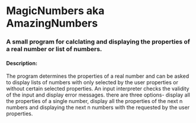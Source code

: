 # MagicNumbers aka AmazingNumbers

### A small program for calclating and displaying the properties of a real number or list  of numbers.
#### Description:
The program determines the properties of a real number and can be asked to display lists of numbers with only selected by the user properties or without certain selected properties.
An input interpreter checks the validity of the input and display error messages.
there are three options- display all the properties of a single number, display all the properties of the next n numbers and displaying the next n numbers with the requested by the user properties.
